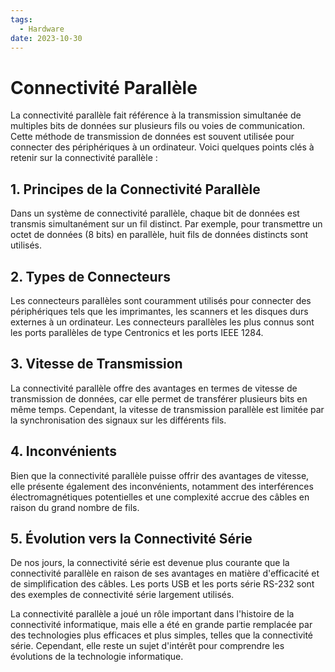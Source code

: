 ```yaml
---
tags:
  - Hardware
date: 2023-10-30
---
```

# Connectivité Parallèle

La connectivité parallèle fait référence à la transmission simultanée de multiples bits de données sur plusieurs fils ou voies de communication. Cette méthode de transmission de données est souvent utilisée pour connecter des périphériques à un ordinateur. Voici quelques points clés à retenir sur la connectivité parallèle :

## 1. Principes de la Connectivité Parallèle

Dans un système de connectivité parallèle, chaque bit de données est transmis simultanément sur un fil distinct. Par exemple, pour transmettre un octet de données (8 bits) en parallèle, huit fils de données distincts sont utilisés.

## 2. Types de Connecteurs

Les connecteurs parallèles sont couramment utilisés pour connecter des périphériques tels que les imprimantes, les scanners et les disques durs externes à un ordinateur. Les connecteurs parallèles les plus connus sont les ports parallèles de type Centronics et les ports IEEE 1284.

## 3. Vitesse de Transmission

La connectivité parallèle offre des avantages en termes de vitesse de transmission de données, car elle permet de transférer plusieurs bits en même temps. Cependant, la vitesse de transmission parallèle est limitée par la synchronisation des signaux sur les différents fils.

## 4. Inconvénients

Bien que la connectivité parallèle puisse offrir des avantages de vitesse, elle présente également des inconvénients, notamment des interférences électromagnétiques potentielles et une complexité accrue des câbles en raison du grand nombre de fils.

## 5. Évolution vers la Connectivité Série

De nos jours, la connectivité série est devenue plus courante que la connectivité parallèle en raison de ses avantages en matière d'efficacité et de simplification des câbles. Les ports USB et les ports série RS-232 sont des exemples de connectivité série largement utilisés.

La connectivité parallèle a joué un rôle important dans l'histoire de la connectivité informatique, mais elle a été en grande partie remplacée par des technologies plus efficaces et plus simples, telles que la connectivité série. Cependant, elle reste un sujet d'intérêt pour comprendre les évolutions de la technologie informatique.
